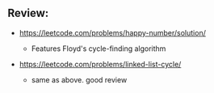 ## Review:
- https://leetcode.com/problems/happy-number/solution/
  - Features Floyd's cycle-finding algorithm

- https://leetcode.com/problems/linked-list-cycle/
  - same as above. good review

